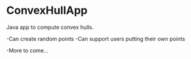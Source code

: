 ConvexHullApp
=============

Java app to compute convex hulls.

-Can create random points
-Can support users putting their own points

-More to come...
